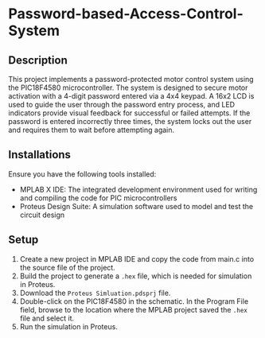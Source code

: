 # Password-based-Access-Control-System

## Description
This project implements a password-protected motor control system using the PIC18F4580 microcontroller. The system is designed to secure motor activation with a 4-digit password entered via a 4x4 keypad. A 16x2 LCD is used to guide the user through the password entry process, and LED indicators provide visual feedback for successful or failed attempts. If the password is entered incorrectly three times, the system locks out the user and requires them to wait before attempting again.

## Installations
Ensure you have the following tools installed:
- MPLAB X IDE: The integrated development environment used for writing and compiling the code for PIC microcontrollers
- Proteus Design Suite: A simulation software used to model and test the circuit design

## Setup
1. Create a new project in MPLAB IDE and copy the code from main.c into the source file of the project.
2. Build the project to generate a `.hex` file, which is needed for simulation in Proteus.
3. Download the `Proteus Simluation.pdsprj` file.
4. Double-click on the PIC18F4580 in the schematic. In the Program File field, browse to the location where the MPLAB project saved the `.hex` file and select it.
5. Run the simulation in Proteus.
